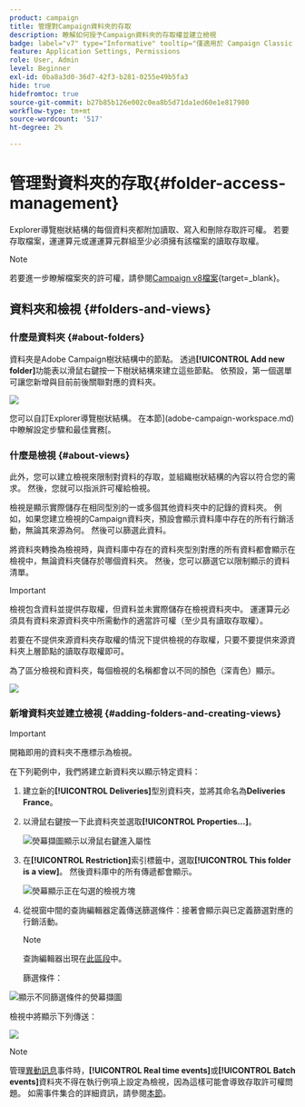 ```yaml
---
product: campaign
title: 管理對Campaign資料夾的存取
description: 瞭解如何授予Campaign資料夾的存取權並建立檢視
badge: label="v7" type="Informative" tooltip="僅適用於 Campaign Classic v7"
feature: Application Settings, Permissions
role: User, Admin
level: Beginner
exl-id: 0ba8a3d0-36d7-42f3-b281-0255e49b5fa3
hide: true
hidefromtoc: true
source-git-commit: b27b85b126e002c0ea8b5d71da1ed60e1e817980
workflow-type: tm+mt
source-wordcount: '517'
ht-degree: 2%

---
```


# 管理對資料夾的存取{#folder-access-management}



Explorer導覽樹狀結構的每個資料夾都附加讀取、寫入和刪除存取許可權。 若要存取檔案，運運算元或運運算元群組至少必須擁有該檔案的讀取存取權。

>[!NOTE]
>
>若要進一步瞭解檔案夾的許可權，請參閱[Campaign v8檔案](https://experienceleague.adobe.com/zh-hant/docs/campaign/campaign-v8/admin/permissions/folder-permissions){target=_blank}。


## 資料夾和檢視 {#folders-and-views}

### 什麼是資料夾 {#about-folders}

資料夾是Adobe Campaign樹狀結構中的節點。 透過&#x200B;**[!UICONTROL Add new folder]**&#x200B;功能表以滑鼠右鍵按一下樹狀結構來建立這些節點。 依預設，第一個選單可讓您新增與目前前後關聯對應的資料夾。

![](assets/s_ncs_user_add_folder_in_tree.png)

您可以自訂Explorer導覽樹狀結構。 在本節](adobe-campaign-workspace.md)中瞭解設定步驟和最佳實務[。

### 什麼是檢視 {#about-views}

此外，您可以建立檢視來限制對資料的存取，並組織樹狀結構的內容以符合您的需求。 然後，您就可以指派許可權給檢視。

檢視是顯示實際儲存在相同型別的一或多個其他資料夾中的記錄的資料夾。 例如，如果您建立檢視的Campaign資料夾，預設會顯示資料庫中存在的所有行銷活動，無論其來源為何。 然後可以篩選此資料。

將資料夾轉換為檢視時，與資料庫中存在的資料夾型別對應的所有資料都會顯示在檢視中，無論資料夾儲存於哪個資料夾。 然後，您可以篩選它以限制顯示的資料清單。

>[!IMPORTANT]
>
>檢視包含資料並提供存取權，但資料並未實際儲存在檢視資料夾中。 運運算元必須具有資料來源資料夾中所需動作的適當許可權（至少具有讀取存取權）。
>
>若要在不提供來源資料夾存取權的情況下提供檢視的存取權，只要不要提供來源資料夾上層節點的讀取存取權即可。

為了區分檢視和資料夾，每個檢視的名稱都會以不同的顏色（深青色）顯示。

![](assets/s_ncs_user_view_name_color.png)

### 新增資料夾並建立檢視 {#adding-folders-and-creating-views}

>[!IMPORTANT]
>
>開箱即用的資料夾不應標示為檢視。


在下列範例中，我們將建立新資料夾以顯示特定資料：

1. 建立新的&#x200B;**[!UICONTROL Deliveries]**&#x200B;型別資料夾，並將其命名為&#x200B;**Deliveries France**。
1. 以滑鼠右鍵按一下此資料夾並選取&#x200B;**[!UICONTROL Properties...]**。

   ![熒幕擷圖顯示以滑鼠右鍵進入屬性](assets/s_ncs_user_add_folder_exple.png)

1. 在&#x200B;**[!UICONTROL Restriction]**&#x200B;索引標籤中，選取&#x200B;**[!UICONTROL This folder is a view]**。 然後資料庫中的所有傳遞都會顯示。

   ![熒幕顯示正在勾選的檢視方塊](assets/s_ncs_user_add_folder_exple01.png)

1. 從視窗中間的查詢編輯器定義傳送篩選條件：接著會顯示與已定義篩選對應的行銷活動。

   >[!NOTE]
   >
   >查詢編輯器出現在[此區段](../../platform/using/about-queries-in-campaign.md)中。

   篩選條件：

![顯示不同篩選條件的熒幕擷圖](assets/s_ncs_user_add_folder_exple00.png)

檢視中將顯示下列傳送：

![](assets/s_ncs_user_add_folder_exple02.png)

>[!NOTE]
>
>管理[異動訊息](../../message-center/using/about-transactional-messaging.md)事件時，**[!UICONTROL Real time events]**&#x200B;或&#x200B;**[!UICONTROL Batch events]**&#x200B;資料夾不得在執行例項上設定為檢視，因為這樣可能會導致存取許可權問題。 如需事件集合的詳細資訊，請參閱[本節](../../message-center/using/about-event-processing.md#event-collection)。

<!--
## Permissions on a folder

### Edit permissions on a folder {#edit-permissions-on-a-folder}

To edit permissions on a specific folder of the tree, follow the steps below:

1. Right-click on the folder and select **[!UICONTROL Properties...]**.

   ![](assets/s_ncs_user_folder_properties.png)

1. Click the **[!UICONTROL Security]** tab to view authorizations on this folder.

   ![](assets/s_ncs_user_folder_properties_security.png)

### Modify permissions {#modify-permissions}

To modify permissions, you can:

* **Replace a group or an operator**. To do this, click one of the groups (or operators) with rights to the folder, and select a new group (or a new operator) from the drop-down list:

  ![](assets/s_ncs_user_folder_properties_security02.png)

* **Authorize a group or an operator**. To do this, click the **[!UICONTROL Add]** button and select the group or operator to which you want to assign authorizations for this folder.
* **Forbid a group or an operator**. To do this, click **[!UICONTROL Delete]** and select the group or operator from which you want to remove authorization for this folder.
* **Select the rights assigned to a group or an operator**. To do this, click the group or operator concerned, then select the access rights you want to grant and deselect the others.

  ![](assets/s_ncs_user_folder_properties_security03.png)

### Propagate permissions {#propagate-permissions}

You can propagate authorizations and access rights. To do this, select the **[!UICONTROL Propagate]** option in the folder properties.

The authorizations defined in this window will then be applied to all the sub-folders of the current node. You can then overload these authorizations for each of the sub-folders.

>[!NOTE]
>
>Clearing this option for a folder does not automatically clear it for the sub-folders. You must clear it explicitly for each of the sub-folders.

### Grant access to all operators {#grant-access-to-all-operators}

In the **[!UICONTROL Security]** tab, if the **[!UICONTROL System folder]** option is selected, all operators will have access to this data, regardless of their rights. If this option is cleared, you must explicitly add the operator (or their group) to the list of authorizations in order for them to have access.

![](assets/s_ncs_user_folder_properties_security03b.png)
-->
